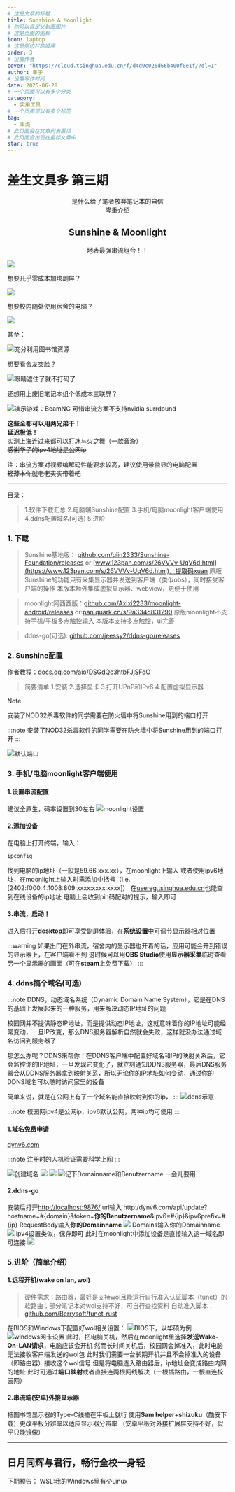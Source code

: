 ```yaml
---
# 这是文章的标题
title: Sunshine & Moonlight
# 你可以自定义封面图片
# 这是页面的图标
icon: laptop
# 这是侧边栏的顺序
order: 3
# 设置作者
cover: "https://cloud.tsinghua.edu.cn/f/d4d9c026d66b400f8e1f/?dl=1"
author: 串子
# 设置写作时间
date: 2025-06-28
# 一个页面可以有多个分类
category:
  - 实用工具
# 一个页面可以有多个标签
tag:
  - 串流
# 此页面会在文章列表置顶
# 此页面会出现在星标文章中
star: true
---
```

# 差生文具多 第三期

<center>
是什么给了笔者放弃笔记本的自信<br>
隆重介绍

## Sunshine & Moonlight
地表最强串流组合！！
</center>

![](https://cloud.tsinghua.edu.cn/f/194ca4518b6140579f4f/?dl=1)

想要~~几乎~~零成本加块副屏？

![](https://cloud.tsinghua.edu.cn/f/f4cf7b5da2534f0aa1c7/?dl=1)

想要校内随处使用宿舍的电脑？

![](https://cloud.tsinghua.edu.cn/f/b9861639d3c546ed9e4a/?dl=1)

甚至：

![充分利用图书馆资源](https://cloud.tsinghua.edu.cn/f/2872c131f65f4ed6a92b/?dl=1)

想要看舍友突脸？

![眼睛遮住了就不打码了](https://cloud.tsinghua.edu.cn/f/adfe9f75e91540c2b9c7/?dl=1)

还想用上废旧笔记本组个低成本三联屏？

![演示游戏：BeamNG 可惜串流方案不支持nvidia surrdound](https://cloud.tsinghua.edu.cn/f/69dab16c05c04a6b8478/?dl=1)

**这些全都可以用两兄弟干！**  
**延迟极低！**  
实测上海连过来都可以打冰与火之舞（一款音游）  
~~感谢华子的ipv4地址是公网ip~~

注：串流方案对视频编解码性能要求较高，建议使用带独显的电脑配置  
~~轻薄本你就老老实实带着吧~~
 
---
目录：
>1.软件下载汇总
>2.电脑端Sunshine配置
>3.手机/电脑moonlight客户端使用
>4.ddns配置域名(可选)
>5.进阶
### 1. 下载
>Sunshine基地版： [github.com/qiin2333/Sunshine-Foundation/releases](https://github.com/qiin2333/Sunshine-Foundation/releases)
>or:[www.123pan.com/s/26VVVv-UqV6d.html](https://www.123pan.com/s/26VVVv-UqV6d.html)，提取码xuan
>原版Sunshine的功能只有采集显示器并发送到客户端（类似obs），同时接受客户端的操作
>本版本额外集成虚拟显示器、webview，更便于使用<br>

>moonlight阿西西版：[github.com/Axixi2233/moonlight-android/releases](https://github.com/Axixi2233/moonlight-android/releases)
>or:[pan.quark.cn/s/9a334d831290](https://pan.quark.cn/s/9a334d831290)
>原版moonlight不支持手机/平板多点触控输入
>本版本支持多点触控，ui完善<br>

>ddns-go(可选): [github.com/jeessy2/ddns-go/releases](https://github.com/jeessy2/ddns-go/releases)

### 2. Sunshine配置

作者教程：[docs.qq.com/aio/DSGdQc3htbFJjSFdO](https://docs.qq.com/aio/DSGdQc3htbFJjSFdO)
>简要清单
1.安装
2.选择显卡
3.打开UPnP和IPv6
4.配置虚拟显示器

>[!note]
>安装了NOD32杀毒软件的同学需要在防火墙中将Sunshine用到的端口打开

:::note
安装了NOD32杀毒软件的同学需要在防火墙中将Sunshine用到的端口打开
:::

![默认端口](https://cloud.tsinghua.edu.cn/f/4a89c885695944348a7f/?dl=1)

### 3. 手机/电脑moonlight客户端使用
#### 1.设置串流配置
建议全原生，码率设置到30左右
![moonlight设置](https://cloud.tsinghua.edu.cn/f/05bd38c17d234708a57c/?dl=1)
#### 2.添加设备
在电脑上打开终端，输入：
```bash
ipconfig
```
找到电脑的ip地址（一般是59.66.xxx.xx），在moonlight上输入
或者使用ipv6地址，在moonlight上输入时需添加中括号（i.e. [2402:f000:4:1008:809:xxxx:xxxx:xxxx]）
在[usereg.tsinghua.edu.cn](https://usereg.tsinghua.edu.cn)也能查到在线设备的ip地址
电脑上会收到pin码配对的提示，输入即可
#### 3.串流，启动！
进入后打开**desktop**即可享受副屏体验，在**系统设置**中可调节显示器相对位置

:::warning
如果出门在外串流，宿舍内的显示器也开着的话，应用可能会开到错误的显示器上，在客户端看不到
这时候可以用**OBS Studio**使用**显示器采集**临时查看另一个显示器的画面（可在**steam**上免费下载）
:::

### 4. ddns搞个域名(可选)

:::note
DDNS，动态域名系统（Dynamic Domain Name System），它是在DNS的基础上发展起来的一种服务，用来解决动态IP地址的问题

校园网并不提供静态IP地址，而是提供动态IP地址，这就意味着你的IP地址可能经常变动，一旦IP改变，那么DNS服务器解析自然就会失败，这样就没办法通过域名访问到服务器了

那怎么办呢？DDNS来帮你！在DDNS客户端中配置好域名和IP的映射关系后，它会监控你的IP地址，一旦发现它变化了，就立刻通知DDNS服务器，最后DNS服务器会从DDNS服务器拿到映射关系，所以无论你的IP地址如何变动，通过你的DDNS域名可以随时访问家里的设备

简单来说，就是在公网上有了一个域名能直接映射到你的ip，
:::
![ddns示意](https://cloud.tsinghua.edu.cn/f/9e9d6dfdb36345b296d9?dl=1)

:::note
校园网ipv4是公网ip，ipv6默认公网，两种ip均可使用
:::

#### 1.域名免费申请
[dynv6.com](https://dynv6.com/)

:::note
注册时的人机验证需要科学上网
:::

![创建域名](https://cloud.tsinghua.edu.cn/f/c00b8d19048a44468948/?dl=1)
![](https://cloud.tsinghua.edu.cn/f/c81b46c01eba4e1ba58c/?dl=1)
![](https://cloud.tsinghua.edu.cn/f/2d02c42365c241769193/?dl=1)
![记下Domainname和Benutzername<br>一会儿要用](https://cloud.tsinghua.edu.cn/f/433cfbc7ada04a09bb3d/?dl=1)
#### 2.ddns-go
安装后打开[http://localhost:9876/](http://127.0.0.1:9876/)
url输入
http:/dynv6.com/api/update?hostname=#{domain}&token=**你的Benutzername**&ipv6=#{ip}&ipv6prefix=#{ip}
RequestBody输入**你的Domainname**
![](https://cloud.tsinghua.edu.cn/f/ac790dc395e04e17b4de/?dl=1)
Domains输入你的Domainname
![](https://cloud.tsinghua.edu.cn/f/6990bbd84c9b44ca9c96/?dl=1)
ipv4设置类似，保存即可
此时在moonlight中添加设备是直接输入这一域名即可连接
![](https://cloud.tsinghua.edu.cn/f/a2a9ed4bc5de4af78289/?dl=1)
### 5.进阶（简单介绍）
#### 1.远程开机(wake on lan, wol)
>硬件需求：路由器，最好是支持wol且能运行自行准入认证脚本（tunet）的软路由；部分笔记本对wol支持不好，可自行查找资料
自动准入脚本：[github.com/Berrysoft/tunet-rust](https://github.com/Berrysoft/tunet-rust)

在BIOS和Windows下配置好wol相关设置：
![BIOS下，以华硕为例](https://kmpic.asus.com/images/2021/05/21/7492f906-2f58-4e46-b6b9-e967ea660d53.bmp)
![windows网卡设置](https://pic1.zhimg.com/v2-c385c6b2107afd7e04df5582a801b612_1440w.jpg)
此时，把电脑关机，然后在moonlight里选择**发送Wake-On-LAN请求**，电脑应该会开机
然而长时间关机后，校园网会掉准入，此时电脑无法接收客户端发送的wol包
此时我们需要一台长期开机并且不会掉准入的设备（即路由器）接收这个wol信号
但是将电脑连入路由器后，ip地址会变成路由内网的地址
此时可通过**端口映射**或者直接连两根网线解决（一根插路由，一根直连校园网）
#### 2.串流端(安卓)外接显示器
把图书馆显示器的Type-C线插在平板上就行
使用**Sam helper**+**shizuku**（酷安下载）更改平板分辨率以适应显示器分辨率
（安卓平板对外接扩展屏支持不好，似乎只能镜像）

---
## 日月同辉与君行，畅行全校一身轻

下期预告：
WSL:我的Windows里有个Linux
